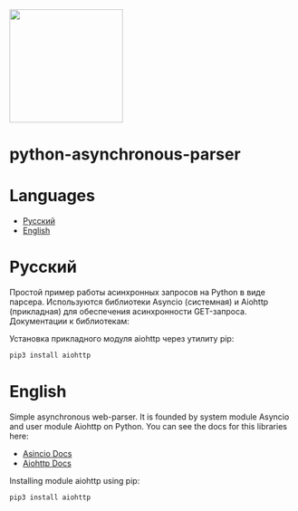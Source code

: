 <img src="https://github.com/nightadmin/python-asynchronous-parser/blob/main/logo.jpg" width="200">



# python-asynchronous-parser

# Languages 
 - [Русский](https://github.com/nightadmin/python-asynchronous-parser#русский)
 - [English](https://github.com/nightadmin/python-asynchronous-parser#английский)
 
# Русский 
Простой пример работы асинхронных запросов на Python в виде парсера.
Используются библиотеки Asyncio (системная) и Aiohttp (прикладная) для обеспечения асинхронности GET-запроса.
Документации к библиотекам:

Установка прикладного модуля aiohttp через утилиту pip:
```bash
pip3 install aiohttp
```

# English
Simple asynchronous web-parser.
It is founded by system module Asyncio and user module Aiohttp on Python.
You can see the docs for this libraries here:
* [Asincio Docs](https://docs.python.org/3/library/asyncio.html)
* [Aiohttp Docs](https://docs.aiohttp.org/en/stable/)

Installing module aiohttp using pip:
```bash
pip3 install aiohttp
```




